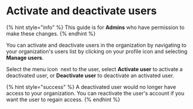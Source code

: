 # Activate and deactivate users

{% hint style="info" %}
This guide is for **Admins** who have permission to make these changes.
{% endhint %}

You can activate and deactivate users in the organization by navigating to your organization's users list by clicking on your profile icon and selecting **Manage users**.&#x20;

Select the menu icon <img src="../../.gitbook/assets/three-dots.png" alt="" data-size="line"> next to the user, select **Activate user** to activate a deactivated user, or **Deactivate user** to deactivate an activated user.

{% hint style="success" %}
A deactivated user would no longer have access to your organization. You can reactivate the user's account if you want the user to regain access.
{% endhint %}
